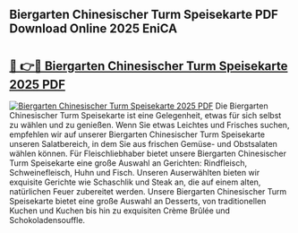 ## Biergarten Chinesischer Turm Speisekarte PDF Download Online 2025 EniCA

# <h2><a href="http://gcb1mr.nevu.top/?p=Biergarten+Chinesischer+Turm+Speisekarte">🔗 👉🔴 Biergarten Chinesischer Turm Speisekarte 2025 PDF</a></h2>

[![Biergarten Chinesischer Turm Speisekarte 2025 PDF](https://i.imgur.com/dBaPXMq.png)](http://gcb1mr.nevu.top/?p=Biergarten+Chinesischer+Turm+Speisekarte)
Die Biergarten Chinesischer Turm Speisekarte ist eine Gelegenheit, etwas für sich selbst zu wählen und zu genießen. Wenn Sie etwas Leichtes und Frisches suchen, empfehlen wir auf unserer Biergarten Chinesischer Turm Speisekarte unseren Salatbereich, in dem Sie aus frischen Gemüse- und Obstsalaten wählen können. Für Fleischliebhaber bietet unsere Biergarten Chinesischer Turm Speisekarte eine große Auswahl an Gerichten: Rindfleisch, Schweinefleisch, Huhn und Fisch. Unseren Auserwählten bieten wir exquisite Gerichte wie Schaschlik und Steak an, die auf einem alten, natürlichen Feuer zubereitet werden. Unsere Biergarten Chinesischer Turm Speisekarte bietet eine große Auswahl an Desserts, von traditionellen Kuchen und Kuchen bis hin zu exquisiten Crème Brûlée und Schokoladensouffle.
